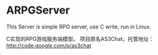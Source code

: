 ARPGServer
==========

This Server is simple RPG server, use C write, run in Linux.

C实现的RPG游戏服务端模型。 项目原名AS3Chat，托管地址：http://code.google.com/p/as3chat
